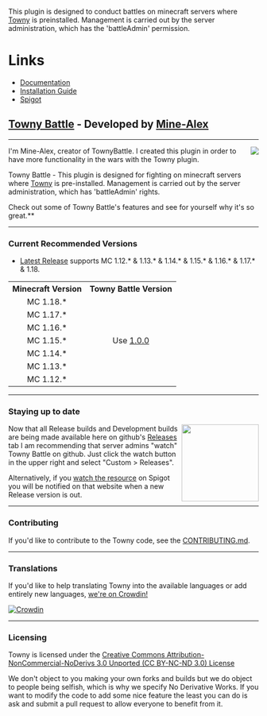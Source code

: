 This plugin is designed to conduct battles on minecraft servers where [Towny](https://github.com/TownyAdvanced/Towny) is preinstalled.
Management is carried out by the server administration, which has the 'battleAdmin' permission.

# Links
* [Documentation](https://townybattle.gitbook.io/townybattles-wiki/)
* [Installation Guide](https://townybattle.gitbook.io/townybattles-wiki/install/installing)
* [Spigot](https://www.google.com/)

## [Towny Battle](https://github.com/Mine-Alex/TownyBattle/) - Developed by [Mine-Alex](https://github.com/Mine-Alex)

___

<p><img align=right src="https://media.discordapp.net/attachments/920409306766123018/968941931713413150/TOWNY-BATTLE-27-04-2022.png">
I'm Mine-Alex, creator of TownyBattle. I created this plugin in order to have more functionality in the wars with the Towny plugin.

Towny Battle - This plugin is designed for fighting on minecraft servers where [Towny](https://github.com/TownyAdvanced/Towny) is pre-installed.
Management is carried out by the server administration, which has 'battleAdmin' rights.

Check out some of Towny Battle's features and see for yourself why it's so great.**
</p>

___

### Current Recommended Versions
* [Latest Release](https://github.com/Mine-Alex/TownyBattle/releases/latest/) supports MC 1.12.* & 1.13.* & 1.14.* & 1.15.* & 1.16.* & 1.17.* & 1.18.

<table>
<tr><th> Minecraft Version</th><th>Towny Battle Version</th></tr>
<tr align=center><td> MC 1.18.*</td><td rowspan=7> Use <a href=https://github.com/Mine-Alex/TownyBattle/releases/tag/1.0.0>1.0.0</a></td>
<tr align=center><td> MC 1.17.*</td>
<tr align=center><td> MC 1.16.*</td>
<tr align=center><td> MC 1.15.*</td>
<tr align=center><td> MC 1.14.*</td>
<tr align=center><td> MC 1.13.*</td>
<tr align=center><td> MC 1.12.*</td>
</table>

___

### Staying up to date
<p><img align=right src="https://user-images.githubusercontent.com/879756/65964779-3a067200-e423-11e9-9928-938b976af2c2.gif" height="155">
    
Now that all Release builds and Development builds are being made available here on github's [Releases](https://github.com/TownyAdvanced/Towny/releases) tab I am recommending that server admins "watch" Towny Battle on github. Just click the watch button in the upper right and select "Custom > Releases".
    
Alternatively, if you [watch the resource](https://www.spigotmc.org/resources/) on Spigot you will be notified on that website when a new Release version is out.
</p>

___

### Contributing
If you'd like to contribute to the Towny code, see the [CONTRIBUTING.md](https://github.com/Mine-Alex/TownyBattle/blob/main/CONTRIBUTING.md).

___

### Translations
If you'd like to help translating Towny into the available languages or add entirely new languages, [we're on Crowdin!](https://crowdin.com/project/towny-battle)

[![Crowdin](https://badges.crowdin.net/towny-battle/localized.svg)](https://crowdin.com/project/towny-battle)

___

### Licensing
Towny is licensed under the [Creative Commons Attribution-NonCommercial-NoDerivs 3.0 Unported (CC BY-NC-ND 3.0) License ](http://creativecommons.org/licenses/by-nc-nd/3.0/)

We don't object to you making your own forks and builds but we do object to people being selfish, which is why we specify No Derivative Works.
If you want to modify the code to add some nice feature the least you can do is ask and submit a pull request to allow everyone to benefit from it.
